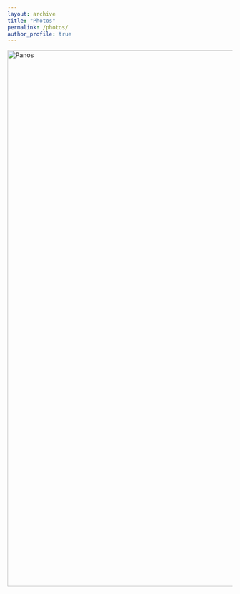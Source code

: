 ```yaml
---
layout: archive
title: "Photos"
permalink: /photos/
author_profile: true
---
```


<a data-flickr-embed="true" href="https://www.flickr.com/photos/199735036@N02/albums/72177720313502399" title="Panos"><img src="https://live.staticflickr.com/65535/53407739185_08e3dd9e7c_h.jpg" width="1600" height="1200" alt="Panos"/></a><script async src="//embedr.flickr.com/assets/client-code.js" charset="utf-8"></script>